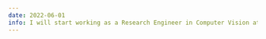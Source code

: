 ```yaml
---
date: 2022-06-01
info: I will start working as a Research Engineer in Computer Vision at Institut Pascal!
---
```

